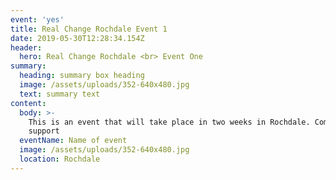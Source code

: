 ```yaml
---
event: 'yes'
title: Real Change Rochdale Event 1
date: 2019-05-30T12:28:34.154Z
header:
  hero: Real Change Rochdale <br> Event One
summary:
  heading: summary box heading
  image: /assets/uploads/352-640x480.jpg
  text: summary text
content:
  body: >-
    This is an event that will take place in two weeks in Rochdale. Come and
    support
  eventName: Name of event
  image: /assets/uploads/352-640x480.jpg
  location: Rochdale
---
```


